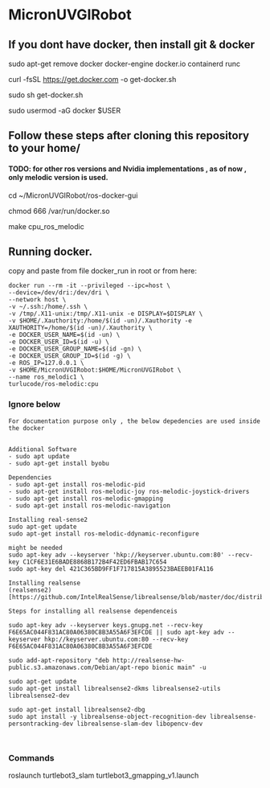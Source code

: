 # MicronUVGIRobot
## If you dont have docker, then install git & docker 
sudo apt-get remove docker docker-engine docker.io containerd runc  

curl -fsSL https://get.docker.com -o get-docker.sh

sudo sh get-docker.sh

sudo usermod -aG docker $USER

## Follow these steps after cloning this repository to your home/ 
#### TODO: for other ros versions and Nvidia implementations , as of now , only melodic version is used. 
cd ~/MicronUVGIRobot/ros-docker-gui 

chmod 666 /var/run/docker.so

make cpu_ros_melodic


## Running docker. 
copy and paste from file docker_run in root or from here: 
```
docker run --rm -it --privileged --ipc=host \
--device=/dev/dri:/dev/dri \
--network host \
-v ~/.ssh:/home/.ssh \
-v /tmp/.X11-unix:/tmp/.X11-unix -e DISPLAY=$DISPLAY \
-v $HOME/.Xauthority:/home/$(id -un)/.Xauthority -e XAUTHORITY=/home/$(id -un)/.Xauthority \
-e DOCKER_USER_NAME=$(id -un) \
-e DOCKER_USER_ID=$(id -u) \
-e DOCKER_USER_GROUP_NAME=$(id -gn) \
-e DOCKER_USER_GROUP_ID=$(id -g) \
-e ROS_IP=127.0.0.1 \
-v $HOME/MicronUVGIRobot:$HOME/MicronUVGIRobot \
--name ros_melodic1 \
turlucode/ros-melodic:cpu

```






### Ignore below
```
For documentation purpose only , the below depedencies are used inside the docker
 

Additional Software 
- sudo apt update
- sudo apt-get install byobu

Dependencies 
- sudo apt-get install ros-melodic-pid
- sudo apt-get install ros-melodic-joy ros-melodic-joystick-drivers
- sudo apt-get install ros-melodic-gmapping
- sudo apt-get install ros-melodic-navigation

Installing real-sense2
sudo apt-get update
sudo apt-get install ros-melodic-ddynamic-reconfigure

might be needed
sudo apt-key adv --keyserver 'hkp://keyserver.ubuntu.com:80' --recv-key C1CF6E31E6BADE8868B172B4F42ED6FBAB17C654
sudo apt-key del 421C365BD9FF1F717815A3895523BAEEB01FA116

Installing realsense
(realsense2)[https://github.com/IntelRealSense/librealsense/blob/master/doc/distribution_linux.md]

Steps for installing all realsense dependenceis 

sudo apt-key adv --keyserver keys.gnupg.net --recv-key F6E65AC044F831AC80A06380C8B3A55A6F3EFCDE || sudo apt-key adv --keyserver hkp://keyserver.ubuntu.com:80 --recv-key F6E65AC044F831AC80A06380C8B3A55A6F3EFCDE

sudo add-apt-repository "deb http://realsense-hw-public.s3.amazonaws.com/Debian/apt-repo bionic main" -u

sudo apt-get update
sudo apt-get install librealsense2-dkms librealsense2-utils librealsense2-dev
 
sudo apt-get install librealsense2-dbg
sudo apt install -y librealsense-object-recognition-dev librealsense-persontracking-dev librealsense-slam-dev libopencv-dev



```

### Commands 
roslaunch turtlebot3_slam turtlebot3_gmapping_v1.launch 


